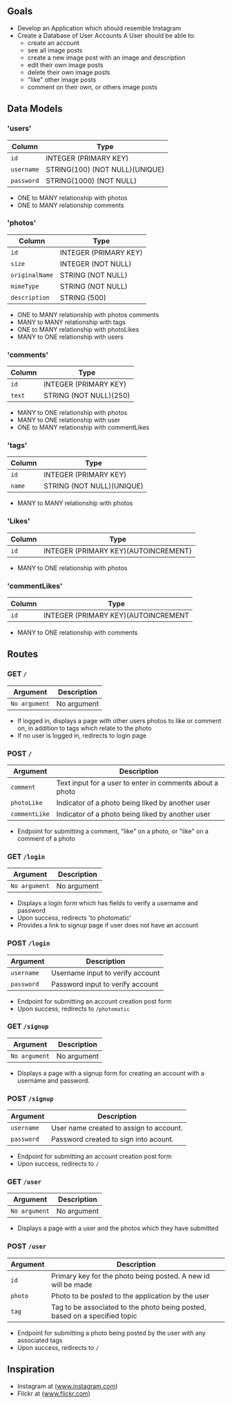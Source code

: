 
## Goals

* Develop an Application which should resemble Instagram
* Create a Database of User Accounts
	A User should be able to:
  	* create an account
  	* see all image posts
  	* create a new image post with an image and 	description
  	* edit their own image posts
  	* delete their own image posts
  	* "like" other image posts
  	* comment on their own, or others image posts

## Data Models

### 'users'

| Column                | Type                	          |
|-----------------------|---------------------------------|
|`id`                   | INTEGER (PRIMARY KEY)           |
|`username`             | STRING(100) (NOT NULL)(UNIQUE)  |
|`password`             | STRING(1000) (NOT NULL)         |

* ONE to MANY relationship with photos
* ONE to MANY relationship comments

### 'photos'

| Column                | Type                      |
|-----------------------|---------------------------|
|`id`                   | INTEGER (PRIMARY KEY)     |
|`size`                	| INTEGER (NOT NULL)        |
|`originalName`         | STRING (NOT NULL)         |
|`mimeType`             | STRING (NOT NULL)         |
|`description`          | STRING (500)              |

* ONE to MANY relationship with photos comments
* MANY to MANY relationship with tags
* ONE to MANY relationship with photoLikes
* MANY to ONE relationship with users

### 'comments'

| Column                | Type                   |
|-----------------------|------------------------|
|`id`                   | INTEGER (PRIMARY KEY)  |
|`text`                 | STRING (NOT NULL)(250) |

* MANY to ONE relationship with photos
* MANY to ONE relationship with user
* ONE to MANY relationship with commentLikes



### 'tags'

| Column                | Type                         |
|-----------------------|------------------------------|
|`id`                   | INTEGER (PRIMARY KEY)        |
|`name`                 | STRING (NOT NULL)(UNIQUE)    |

* MANY to MANY relationship with photos


### 'Likes'

| Column                | Type                                |
|-----------------------|-------------------------------------|
|`id`                   | INTEGER (PRIMARY KEY)(AUTOINCREMENT)|

* MANY to ONE relationship with photos


### 'commentLikes'

| Column                | Type                               |
|-----------------------|------------------------------------|
|`id`                   | INTEGER (PRIMARY KEY)(AUTOINCREMENT|

* MANY to ONE relationship with comments





## Routes

### GET `/`

| Argument              | Description                                                                                 |
|-----------------------|---------------------------------------------------------------------------------------------|
| `No argument`         | No argument                                                                                 |

* If logged in, displays a page with other users photos to like or comment on, in addition to tags which relate to the photo
* If no user is logged in, redirects to login page


### POST `/`

| Argument              | Description                                                                                 |
|-----------------------|---------------------------------------------------------------------------------------------|
| `comment`             | Text input for a user to enter in comments about a photo                                    |
| `photoLike`           | Indicator of a photo being liked by another user                                            |
| `commentLike`         | Indicator of a photo being liked by another user                                            |

* Endpoint for submitting a comment, "like" on a photo, or "like" on a comment of a photo

### GET `/login`

| Argument              | Description                                                                                 |
|-----------------------|---------------------------------------------------------------------------------------------|
| `No argument`         | No argument                                                                                 |

* Displays a login form which has fields to verify a username and password
* Upon success, redirects 'to photomatic'
* Provides a link to signup page if user does not have an account


### POST `/login`

| Argument              | Description                                                                                 |
|-----------------------|---------------------------------------------------------------------------------------------|
| `username`            | Username input to verify account                                                            |
| `password`            | Password input to verify account                                                            |

* Endpoint for submitting an account creation post form
* Upon success, redirects to `/photomatic`

### GET `/signup`

| Argument              | Description                                                                                 |
|-----------------------|---------------------------------------------------------------------------------------------|
| `No argument`         | No argument                                                                                 |

* Displays a page with a signup form for creating an account with a username and password.

### POST `/signup`

| Argument              | Description                                                                                 |
|-----------------------|---------------------------------------------------------------------------------------------|
| `username`            | User name created to assign to account.                                                     |
| `password`            | Password created to sign into acount.                                                       |

* Endpoint for submitting an account creation post form
* Upon success, redirects to `/`


### GET `/user`

| Argument              | Description                                                                                 |
|-----------------------|---------------------------------------------------------------------------------------------|
| `No argument`         | No argument                                                                                 |

* Displays a page with a user and the photos which they have submitted

### POST `/user`

| Argument              | Description                                                                                 |
|-----------------------|---------------------------------------------------------------------------------------------|
| `id`                  | Primary key for the photo being posted. A new id will be made                               |
| `photo`               | Photo to be posted to the application by the user                                           |
| `tag`                 | Tag to be associated to the photo being posted, based on a specified topic                  |

* Endpoint for submitting a photo being posted by the user with any associated tags
* Upon success, redirects to `/`


## Inspiration

* Instagram at (www.instagram.com)
* Flickr at (www.flickr.com)
